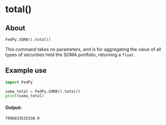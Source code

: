 # total()

## About

``` python
FedPy.SOMA().total()
```

This command takes no parameters, and is for aggregating the value of all types of securities held the SOMA portfolio, returning a `float`.

## Example use
``` python
import FedPy

soma_total = FedPy.SOMA().total()
print(soma_total)
```

#### Output:
```
7996833535330.9
```


